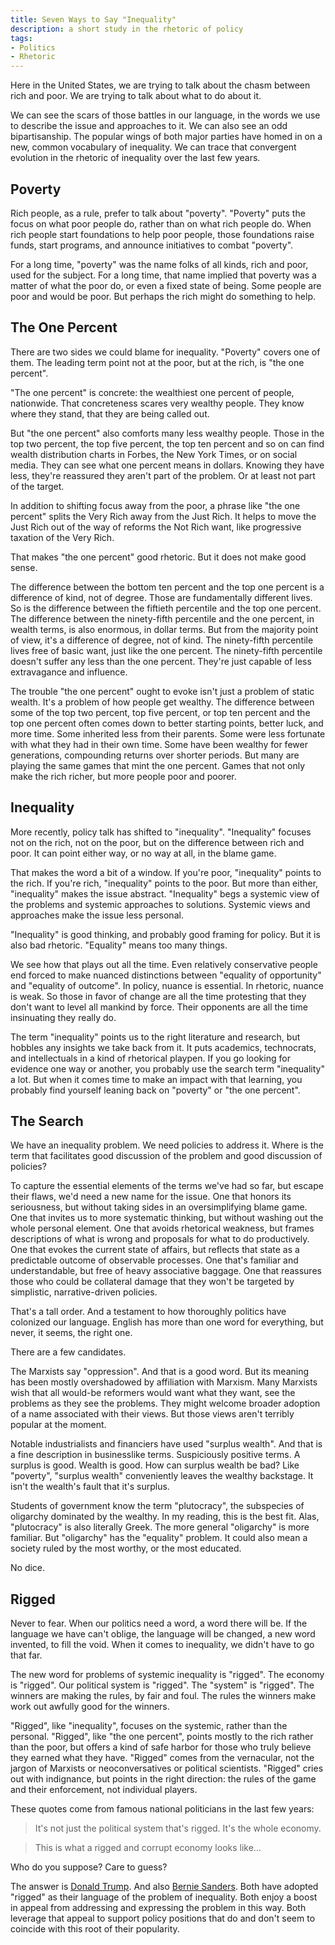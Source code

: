 ```yaml
---
title: Seven Ways to Say "Inequality"
description: a short study in the rhetoric of policy
tags:
- Politics
- Rhetoric
---
```


Here in the United States, we are trying to talk about the chasm between rich and poor.  We are trying to talk about what to do about it.

We can see the scars of those battles in our language, in the words we use to describe the issue and approaches to it.  We can also see an odd bipartisanship.  The popular wings of both major parties have homed in on a new, common vocabulary of inequality.  We can trace that convergent evolution in the rhetoric of inequality over the last few years.

## Poverty

Rich people, as a rule, prefer to talk about "poverty".  "Poverty" puts the focus on what poor people do, rather than on what rich people do.  When rich people start foundations to help poor people, those foundations raise funds, start programs, and announce initiatives to combat "poverty".

For a long time, "poverty" was the name folks of all kinds, rich and poor, used for the subject.  For a long time, that name implied that poverty was a matter of what the poor do, or even a fixed state of being.  Some people are poor and would be poor.  But perhaps the rich might do something to help.

## The One Percent

There are two sides we could blame for inequality.  "Poverty" covers one of them.  The leading term point not at the poor, but at the rich, is "the one percent".

"The one percent" is concrete: the wealthiest one percent of people, nationwide.  That concreteness scares very wealthy people.  They know where they stand, that they are being called out.

But "the one percent" also comforts many less wealthy people.  Those in the top two percent, the top five percent, the top ten percent and so on can find wealth distribution charts in Forbes, the New York Times, or on social media.  They can see what one percent means in dollars.  Knowing they have less, they're reassured they aren't part of the problem.  Or at least not part of the target.

In addition to shifting focus away from the poor, a phrase like "the one percent" splits the Very Rich away from the Just Rich.  It helps to move the Just Rich out of the way of reforms the Not Rich want, like progressive taxation of the Very Rich.

That makes "the one percent" good rhetoric.  But it does not make good sense.

The difference between the bottom ten percent and the top one percent is a difference of kind, not of degree.  Those are fundamentally different lives.  So is the difference between the fiftieth percentile and the top one percent.  The difference between the ninety-fifth percentile and the one percent, in wealth terms, is also enormous, in dollar terms.  But from the majority point of view, it's a difference of degree, not of kind.  The ninety-fifth percentile lives free of basic want, just like the one percent.  The ninety-fifth percentile doesn't suffer any less than the one percent.  They're just capable of less extravagance and influence.

The trouble "the one percent" ought to evoke isn't just a problem of static wealth.  It's a problem of how people get wealthy.  The difference between some of the top two percent, top five percent, or top ten percent and the top one percent often comes down to better starting points, better luck, and more time.  Some inherited less from their parents.  Some were less fortunate with what they had in their own time.  Some have been wealthy for fewer generations, compounding returns over shorter periods.  But many are playing the same games that mint the one percent.  Games that not only make the rich richer, but more people poor and poorer.

## Inequality

More recently, policy talk has shifted to "inequality".  "Inequality" focuses not on the rich, not on the poor, but on the difference between rich and poor.  It can point either way, or no way at all, in the blame game.

That makes the word a bit of a window.  If you're poor, "inequality" points to the rich.  If you're rich, "inequality" points to the poor.  But more than either, "inequality" makes the issue abstract.  "Inequality" begs a systemic view of the problems and systemic approaches to solutions.  Systemic views and approaches make the issue less personal.

"Inequality" is good thinking, and probably good framing for policy.  But it is also bad rhetoric.  "Equality" means too many things.

We see how that plays out all the time.  Even relatively conservative people end forced to make nuanced distinctions between "equality of opportunity" and "equality of outcome".  In policy, nuance is essential.  In rhetoric, nuance is weak.  So those in favor of change are all the time protesting that they don't want to level all mankind by force.  Their opponents are all the time insinuating they really do.

The term "inequality" points us to the right literature and research, but hobbles any insights we take back from it.  It puts academics, technocrats, and intellectuals in a kind of rhetorical playpen.  If you go looking for evidence one way or another, you probably use the search term "inequality" a lot.  But when it comes time to make an impact with that learning, you probably find yourself leaning back on "poverty" or "the one percent".

## The Search

We have an inequality problem.  We need policies to address it.  Where is the term that facilitates good discussion of the problem and good discussion of policies?

To capture the essential elements of the terms we've had so far, but escape their flaws, we'd need a new name for the issue.  One that honors its seriousness, but without taking sides in an oversimplifying blame game.  One that invites us to more systematic thinking, but without washing out the whole personal element.  One that avoids rhetorical weakness, but frames descriptions of what is wrong and proposals for what to do productively.  One that evokes the current state of affairs, but reflects that state as a predictable outcome of observable processes.  One that's familiar and understandable, but free of heavy associative baggage.  One that reassures those who could be collateral damage that they won't be targeted by simplistic, narrative-driven policies.

That's a tall order.  And a testament to how thoroughly politics have colonized our language.  English has more than one word for everything, but never, it seems, the right one.

There are a few candidates.

The Marxists say "oppression".  And that is a good word.  But its meaning has been mostly overshadowed by affiliation with Marxism.  Many Marxists wish that all would-be reformers would want what they want, see the problems as they see the problems.  They might welcome broader adoption of a name associated with their views.  But those views aren't terribly popular at the moment.

Notable industrialists and financiers have used "surplus wealth".  And that is a fine description in businesslike terms.  Suspiciously positive terms.  A surplus is good.  Wealth is good.  How can surplus wealth be bad?  Like "poverty", "surplus wealth" conveniently leaves the wealthy backstage.  It isn't the wealth's fault that it's surplus.

Students of government know the term "plutocracy", the subspecies of oligarchy dominated by the wealthy.  In my reading, this is the best fit.  Alas, "plutocracy" is also literally Greek.  The more general "oligarchy" is more familiar.  But "oligarchy" has the "equality" problem.  It could also mean a society ruled by the most worthy, or the most educated.

No dice.

## Rigged

Never to fear.  When our politics need a word, a word there will be.  If the language we have can't oblige, the language will be changed, a new word invented, to fill the void.  When it comes to inequality, we didn't have to go that far.

The new word for problems of systemic inequality is "rigged".  The economy is "rigged".  Our political system is "rigged".  The "system" is "rigged".  The winners are making the rules, by fair and foul.  The rules the winners make work out awfully good for the winners.

"Rigged", like "inequality", focuses on the systemic, rather than the personal.  "Rigged", like "the one percent", points mostly to the rich rather than the poor, but offers a kind of safe harbor for those who truly believe they earned what they have.  "Rigged" comes from the vernacular, not the jargon of Marxists or neoconversatives or political scientists.  "Rigged" cries out with indignance, but points in the right direction: the rules of the game and their enforcement, not individual players.

These quotes come from famous national politicians in the last few years:

> It's not just the political system that's rigged.  It's the whole economy.

> This is what a rigged and corrupt economy looks like...

Who do you suppose?  Care to guess?

The answer is [Donald Trump](https://money.cnn.com/2016/06/22/news/economy/donald-trump-rigged-economy/).  And also [Bernie Sanders](https://twitter.com/BernieSanders/status/1258781182109548544).  Both have adopted "rigged" as their language of the problem of inequality.  Both enjoy a boost in appeal from addressing and expressing the problem in this way.  Both leverage that appeal to support policy positions that do and don't seem to coincide with this root of their popularity.
